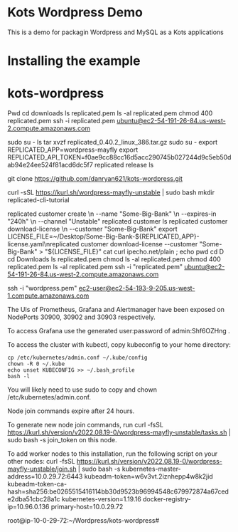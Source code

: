 # Kots Wordpress Demo
This is a demo for packagin Wordpress and MySQL as a Kots applications

# Installing the example


# kots-wordpress
Pwd 
cd downloads
ls replicated.pem
ls -al replicated.pem
chmod 400 replicated.pem 
ssh -i replicated.pem ubuntu@ec2-54-191-26-84.us-west-2.compute.amazonaws.com

sudo su -
ls
tar xvzf replicated_0.40.2_linux_386.tar.gz
sudo su -
export REPLICATED_APP=wordpress-mayfly
export REPLICATED_API_TOKEN=f0ae9cc88cc16d5acc290745b027244d9c5eb50dab94e24ee524f81acd6dc5f7
replicated release ls

git clone https://github.com/danryan621/kots-wordpress.git

curl -sSL https://kurl.sh/wordpress-mayfly-unstable | sudo bash
mkdir replicated-cli-tutorial

replicated customer create \\n  --name "Some-Big-Bank" \\n  --expires-in "240h" \\n  --channel "Unstable"
replicated customer ls
replicated customer download-license \\n  --customer "Some-Big-Bank"
export LICENSE_FILE=~/Desktop/Some-Big-Bank-${REPLICATED_APP}-license.yaml\nreplicated customer download-license --customer "Some-Big-Bank" > "${LICENSE_FILE}"
cat
curl ipecho.net/plain ; echo
pwd
cd D
cd Downloads
ls replicated.pem
chmod
ls -al replicated.pem
chmod 400 replicated.pem
ls -al replicated.pem
ssh -i "replicated.pem" ubuntu@ec2-54-191-26-84.us-west-2.compute.amazonaws.com


ssh -i "wordpress.pem" ec2-user@ec2-54-193-9-205.us-west-1.compute.amazonaws.com

The UIs of Prometheus, Grafana and Alertmanager have been exposed on NodePorts 30900, 30902 and 30903 respectively.

To access Grafana use the generated user:password of admin:Shf6OZHng .



To access the cluster with kubectl, copy kubeconfig to your home directory:

    cp /etc/kubernetes/admin.conf ~/.kube/config
    chown -R 0 ~/.kube
    echo unset KUBECONFIG >> ~/.bash_profile
    bash -l

You will likely need to use sudo to copy and chown /etc/kubernetes/admin.conf.



Node join commands expire after 24 hours.

To generate new node join commands, run curl -fsSL https://kurl.sh/version/v2022.08.19-0/wordpress-mayfly-unstable/tasks.sh | sudo bash -s join_token on this node.

To add worker nodes to this installation, run the following script on your other nodes:
    curl -fsSL https://kurl.sh/version/v2022.08.19-0/wordpress-mayfly-unstable/join.sh | sudo bash -s kubernetes-master-address=10.0.29.72:6443 kubeadm-token=w6v3vt.2iznhepp4w8k2jid kubeadm-token-ca-hash=sha256:be0265515416114bb30d9523b96994548c679972874a67cede2dba51cbc28a1c kubernetes-version=1.19.16 docker-registry-ip=10.96.0.136 primary-host=10.0.29.72


root@ip-10-0-29-72:~/Wordpress/kots-wordpress# 
